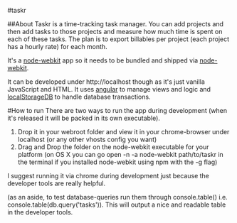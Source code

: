 #taskr

##About
Taskr is a time-tracking task manager. You can add projects and then add tasks to those projects and measure how much time is spent on each of these tasks. The plan is to export billables per project (each project has a hourly rate) for each month.

It's a [node-webkit](https://github.com/rogerwang/node-webkit) app so it needs to be bundled and shipped via [node-webkit](https://github.com/rogerwang/node-webkit).

It can be developed under http://localhost though as it's just vanilla JavaScript and HTML. It uses [angular](http://angularjs.org/)
to manage views and logic and [localStorageDB](http://nadh.in/code/localstoragedb/) to handle database transactions.

#How to run
There are two ways to run the app during development (when it's released it will be packed in its own executable).

1. Drop it in your webroot folder and view it in your chrome-browser under localhost (or any other vhosts config you want)
2. Drag and Drop the folder on the node-webkit executable for your platform (on OS X you can go open -n -a node-webkit path/to/taskr in the terminal if you installed node-webkit using npm with the -g flag)

I suggest running it via chrome during development just because the developer tools are really helpful.

(as an aside, to test database-queries run them through console.table() i.e. console.table(db.query('tasks')).
This will output a nice and readable table in the developer tools.
